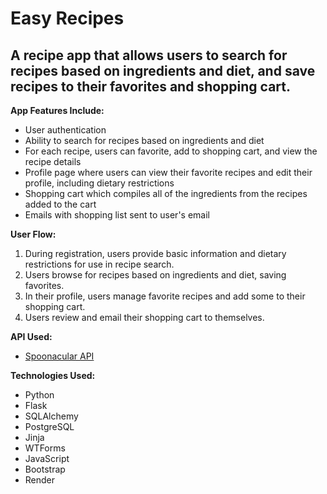# Easy Recipes

## A recipe app that allows users to search for recipes based on ingredients and diet, and save recipes to their favorites and shopping cart.

**App Features Include:**

- User authentication
- Ability to search for recipes based on ingredients and diet
- For each recipe, users can favorite, add to shopping cart, and view the recipe details
- Profile page where users can view their favorite recipes and edit their profile, including dietary restrictions
- Shopping cart which compiles all of the ingredients from the recipes added to the cart
- Emails with shopping list sent to user's email

**User Flow:**

1. During registration, users provide basic information and dietary restrictions for use in recipe search.
2. Users browse for recipes based on ingredients and diet, saving favorites.
3. In their profile, users manage favorite recipes and add some to their shopping cart.
4. Users review and email their shopping cart to themselves.

**API Used:**

- [Spoonacular API](https://spoonacular.com/food-api)

**Technologies Used:**
 - Python
 - Flask
 - SQLAlchemy
 - PostgreSQL
 - Jinja
 - WTForms
 - JavaScript
 - Bootstrap
 - Render


